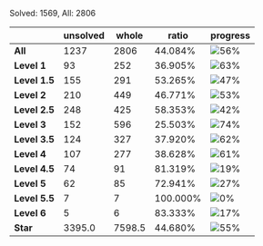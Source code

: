 Solved: 1569, All: 2806

| |unsolved|whole|ratio|progress|
|----|----|----|----|----|
|**All**| 1237 | 2806 | 44.084%| ![56%](https://progress-bar.dev/56?title=All) |
|**Level 1**| 93 | 252 | 36.905%| ![63%](https://progress-bar.dev/63?title=Level+1++)|
|**Level 1.5**| 155 | 291 | 53.265%| ![47%](https://progress-bar.dev/47?title=Level+1.5)|
|**Level 2**| 210 | 449 | 46.771%| ![53%](https://progress-bar.dev/53?title=Level+2++)|
|**Level 2.5**| 248 | 425 | 58.353%| ![42%](https://progress-bar.dev/42?title=Level+2.5)|
|**Level 3**| 152 | 596 | 25.503%| ![74%](https://progress-bar.dev/74?title=Level+3++)|
|**Level 3.5**| 124 | 327 | 37.920%| ![62%](https://progress-bar.dev/62?title=Level+3.5)|
|**Level 4**| 107 | 277 | 38.628%| ![61%](https://progress-bar.dev/61?title=Level+4++)|
|**Level 4.5**| 74 | 91 | 81.319%| ![19%](https://progress-bar.dev/19?title=Level+4.5)|
|**Level 5**| 62 | 85 | 72.941%| ![27%](https://progress-bar.dev/27?title=Level+5++)|
|**Level 5.5**| 7 | 7 | 100.000%| ![0%](https://progress-bar.dev/0?title=Level+5.5)|
|**Level 6**| 5 | 6 | 83.333%| ![17%](https://progress-bar.dev/17?title=Level+6++)|
|**Star**|3395.0 | 7598.5 |44.680%| ![55%](https://progress-bar.dev/55?title=Star) |
